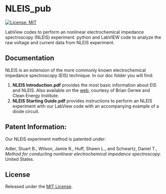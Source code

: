 # NLEIS_pub
[![License: MIT](https://img.shields.io/badge/License-MIT-yellow.svg)](https://opensource.org/licenses/MIT)

LabView codes to perform an nonlinear electrochemical impedance spectroscopy (NLEIS) experiment.
python and LabVIEW code to analyze the raw voltage and current data from NLEIS experiment.

## Documentation
NLEIS is an extension of the more commonly known electrochemical impedance spectroscopy (EIS) technique. In our doc folder you will find:

1. **NLEIS Introduction.pdf** provides the most basic information about EIS and NLEIS. Also available on the [web](https://www.cei.washington.edu/wp-content/uploads/2018/05/EIS-and-NLEIS-Wiki.pdf), courtesy of Brian Gerwe and Clean Energy Institute.
2. **NLEIS Starting Guide.pdf** provides instructions to perform an NLEIS experiment with our LabView code with an accompanying example of a diode circuit.

## Patent Information:
Our NLEIS experiment method is patented under:

Adler, Stuart B., Wilson, Jamie R., Huff, Shawn L., and Schwartz, Daniel T., *Method for conducting nonlinear electrochemical impedance spectroscopy.* United States.


## License
Released under the [MIT License](LICENSE).
